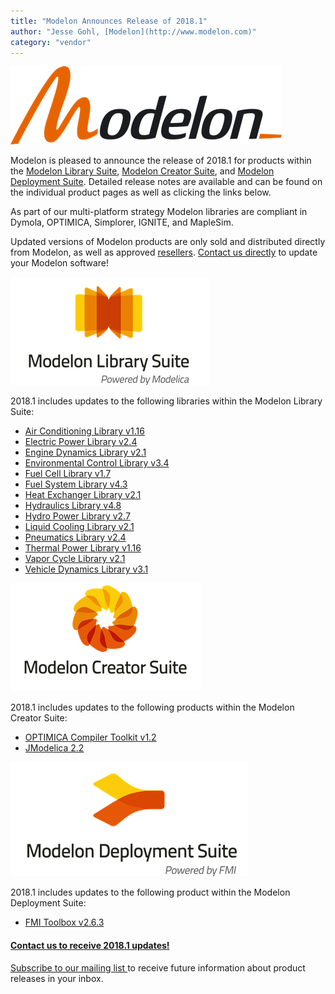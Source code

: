 ```yaml
---
title: "Modelon Announces Release of 2018.1"
author: "Jesse Gohl, [Modelon](http://www.modelon.com)"
category: "vendor"
---
```


![](Modelon_2011_Flat_RGB_129.png)

Modelon is pleased to announce the release of 2018.1 for products within the [Modelon Library Suite](http://www.modelon.com/products/modelon-library-suite/), [Modelon Creator Suite](http://www.modelon.com/products/modelon-creator-suite/), and [Modelon Deployment Suite](http://www.modelon.com/products/modelon-deployment-suite/). Detailed release notes are available and can be found on the individual product pages as well as clicking the links below.&nbsp; 

As part of our multi-platform strategy Modelon libraries are compliant in Dymola, OPTIMICA, Simplorer, IGNITE, and MapleSim. 

Updated versions of Modelon products are only sold and distributed directly from Modelon, as well as approved [resellers](http://www.modelon.com/about-modelon/contact/resellers/).  [Contact us directly](http://www.modelon.com/about-modelon/contact/sales-and-inquiries/) to update your Modelon software! 

![](Modelon_Library_Suite_logo_129.png)

2018.1 includes updates to the following libraries within the Modelon Library Suite:

- [Air Conditioning Library v1.16](http://www.modelon.com/products/modelon-library-suite/air-conditioning-library/air-conditioning-library-release-information/)
- [Electric Power Library v2.4](http://www.modelon.com/products/modelon-library-suite/electric-power-library/electric-power-library-release-information/)
- [Engine Dynamics Library v2.1](http://www.modelon.com/products/modelon-library-suite/engine-dynamics-library/engine-dynamics-library-release-information/)
- [Environmental Control Library v3.4](http://www.modelon.com/products/modelon-library-suite/environmental-control-library/environmental-control-library-release-information/)
- [Fuel Cell Library v1.7](http://www.modelon.com/products/modelon-library-suite/fuel-cell-library-release-information/)
- [Fuel System Library v4.3](http://www.modelon.com/products/modelon-library-suite/fuel-system-library/fuel-system-library-release-information/)
- [Heat Exchanger Library v2.1](http://www.modelon.com/products/modelon-library-suite/heat-exchanger-library/heat-exchanger-library-release-information/)
- [Hydraulics Library v4.8](http://www.modelon.com/products/modelon-library-suite/hydraulics-library-release-information/)
- [Hydro Power Library v2.7](http://www.modelon.com/products/modelon-library-suite/hydro-power-library/hydro-power-library-release-information/)
- [Liquid Cooling Library v2.1](http://www.modelon.com/products/modelon-library-suite/liquid-cooling-library/liquid-cooling-library-release-information/)
- [Pneumatics Library v2.4](http://www.modelon.com/products/modelon-library-suite/pneumatics-library-release-information/)
- [Thermal Power Library v1.16](http://www.modelon.com/products/modelon-library-suite/thermal-power-library-release-information/)
- [Vapor Cycle Library v2.1](http://www.modelon.com/products/modelon-library-suite/vapor-cycle-library/vapor-cycle-library-release-information/)
- [Vehicle Dynamics Library v3.1](http://www.modelon.com/products/modelon-library-suite/vehicle-dynamics-library-release-information/)

![](Modelon_Creator_Suite_Logo_129.png)

2018.1 includes updates to the following products within the Modelon Creator Suite:
- [OPTIMICA Compiler Toolkit v1.2](http://www.modelon.com/products/optimica-compiler-toolkit-release-information/)
- [JModelica 2.2](http://www.jmodelica.org/)

![](Modelon_Deployment_Suite_logo_129.png)

2018.1 includes updates to the following product within the Modelon Deployment Suite:
- [FMI Toolbox v2.6.3](http://www.modelon.com/products/modelon-deployment-suite/fmit-toolbox-for-matlabsimulink-release-information/)

<h4><a href="http://www.modelon.com/about-modelon/contact/sales-and-inquiries/" title="Opens internal link in current window" class="internal-link">Contact us to receive 2018.1 updates!</a></h4>

<a href="http://web.modelon.com/cn/aavt4/subscribe-newsletter" title="Opens external link in new window" target="_blank" class="external-link-new-window">Subscribe to our mailing list&nbsp;</a>to receive future information about product releases in your inbox.
